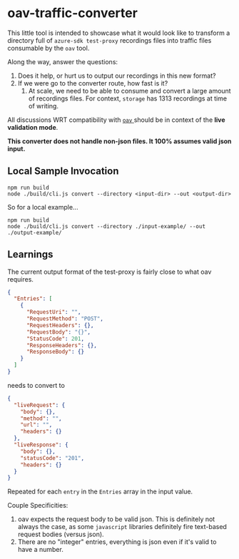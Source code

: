 # oav-traffic-converter

This little tool is intended to showcase what it would look like to transform a directory full of `azure-sdk test-proxy` recordings files into traffic files consumable by the `oav` tool.

Along the way, answer the questions:

1. Does it help, or hurt us to output our recordings in this new format?
2. If we were go to the converter route, how fast is it?
   1. At scale, we need to be able to consume and convert a large amount of recordings files. For context, `storage` has 1313 recordings at time of writing.

All discussions WRT compatibility with [`oav` ](https://github.com/Azure/oav/) should be in context of the **live validation mode**.

**This converter does not handle non-json files. It 100% assumes valid json input.**

## Local Sample Invocation

```node
npm run build
node ./build/cli.js convert --directory <input-dir> --out <output-dir>
```

So for a local example...

```node
npm run build
node ./build/cli.js convert --directory ./input-example/ --out ./output-example/
```

## Learnings

The current output format of the test-proxy is fairly close to what oav requires. 

```json
{
  "Entries": [
    {
      "RequestUri": "",
      "RequestMethod": "POST",
      "RequestHeaders": {},
      "RequestBody": "{}",
      "StatusCode": 201,
      "ResponseHeaders": {},
      "ResponseBody": {}
    }
  ]
}
```

needs to convert to

```json
{
  "liveRequest": {
    "body": {},
    "method": "",
    "url": "",
    "headers": {}
  },
  "liveResponse": {
    "body": {},
    "statusCode": "201",
    "headers": {}
  }
}
```

Repeated for each `entry` in the `Entries` array in the input value.

Couple Specificities:

1. oav expects the request body to be valid json. This is definitely not always the case, as some `javascript` libraries definitely fire text-based request bodies (versus json).
2. There are no "integer" entries, everything is json even if it's valid to have a number.
